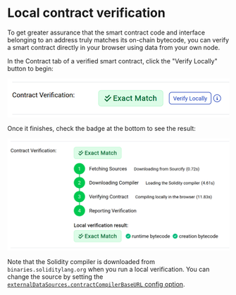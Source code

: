 # Local contract verification

To get greater assurance that the smart contract code and interface belonging to an address truly matches its on-chain bytecode, you can verify a smart contract directly in your browser using data from your own node.

In the Contract tab of a verified smart contract, click the "Verify Locally" button to begin:

<img src="./images/local-verification-button.png" width="551" />

Once it finishes, check the badge at the bottom to see the result:

<img src="./images/local-verification-complete.png" width="750" />

Note that the Solidity compiler is downloaded from `binaries.soliditylang.org` when you run a local verification. You can change the source by setting the [`externalDataSources.contractCompilerBaseURL` config option](../config/options/external-data-sources.md).
